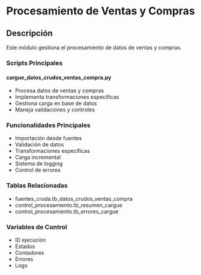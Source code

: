 # Procesamiento de Ventas y Compras

## Descripción
Este módulo gestiona el procesamiento de datos de ventas y compras.

### Scripts Principales

#### cargue_datos_crudos_ventas_compra.py
- Procesa datos de ventas y compras
- Implementa transformaciones específicas
- Gestiona carga en base de datos
- Maneja validaciones y controles

### Funcionalidades Principales
- Importación desde fuentes
- Validación de datos
- Transformaciones específicas
- Carga incremental
- Sistema de logging
- Control de errores

### Tablas Relacionadas
- fuentes_cruda.tb_datos_crudos_ventas_compra
- control_procesamiento.tb_resumen_cargue
- control_procesamiento.tb_errores_cargue

### Variables de Control
- ID ejecución
- Estados
- Contadores
- Errores
- Logs
